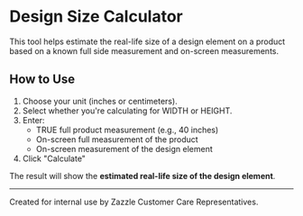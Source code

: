 
# Design Size Calculator

This tool helps estimate the real-life size of a design element on a product based on a known full side measurement and on-screen measurements.

## How to Use
1. Choose your unit (inches or centimeters).
2. Select whether you're calculating for WIDTH or HEIGHT.
3. Enter:
   - TRUE full product measurement (e.g., 40 inches)
   - On-screen full measurement of the product
   - On-screen measurement of the design element
4. Click "Calculate"

The result will show the **estimated real-life size of the design element**.

---
Created for internal use by Zazzle Customer Care Representatives.
